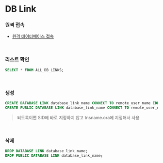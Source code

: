 DB Link
===

### 원격 접속
* [원격 데이터베이스 접속](./SQLPlus.md#원격-데이터베이스-접속)

<br>

### 리스트 확인
```sql
SELECT * FROM ALL_DB_LINKS;
```

<br>

### 생성
```sql
CREATE DATABASE LINK database_link_name CONNECT TO remote_user_name IDENTIFIED BY remote_password USING 'tnsname.ora_alias_name';
CREATE PUBLIC DATABASE LINK database_link_name CONNECT TO remote_user_name IDENTIFIED BY remote_password USING 'tnsname.ora_alias_name';
```
>되도록이면 SID에 바로 지정하지 않고 tnsname.ora에 지정해서 사용

<br>

### 삭제
```sql
DROP DATABASE LINK database_link_name;
DROP PUBLIC DATABASE LINK database_link_name;
```

<br>

###
